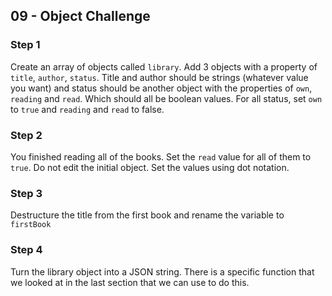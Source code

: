 ## 09 - Object Challenge

### Step 1

Create an array of objects called `library`. Add 3 objects with a property of `title`, `author`, `status`. Title and author should be strings (whatever value you want) and status should be another object with the properties of `own`, `reading` and `read`. Which should all be boolean values. For all status, set `own` to `true` and `reading` and `read` to false.

### Step 2

You finished reading all of the books. Set the `read` value for all of them to `true`. Do not edit the initial object. Set the values using dot notation.

### Step 3

Destructure the title from the first book and rename the variable to `firstBook`

### Step 4

Turn the library object into a JSON string. There is a specific function that we looked at in the last section that we can use to do this.
